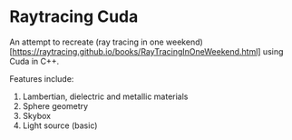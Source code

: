 # Raytracing Cuda

An attempt to recreate (ray tracing in one weekend)[https://raytracing.github.io/books/RayTracingInOneWeekend.html] using Cuda in C++.

Features include:

1. Lambertian, dielectric and metallic materials
2. Sphere geometry
3. Skybox
4. Light source (basic)
